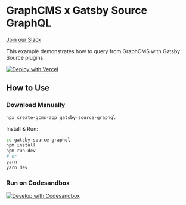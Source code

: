 # GraphCMS x Gatsby Source GraphQL

[Join our Slack](https://slack.graphcms.com)

This example demonstrates how to query from GraphCMS with Gatsby Source plugins.

[![Deploy with Vercel](https://vercel.com/button)](https://vercel.com/import/project?template=https://github.com/GraphCMS/graphcms-examples/tree/master/gatsby-source-graphql)

## How to Use

### Download Manually

```bash
npx create-gcms-app gatsby-source-graphql
```

Install & Run:

```bash
cd gatsby-source-graphql
npm install
npm run dev
# or
yarn
yarn dev
```

### Run on Codesandbox

[![Develop with Codesandbox](https://codesandbox.io/static/img/play-codesandbox.svg)](https://codesandbox.io/s/github/GraphCMS/graphcms-examples/tree/master/gatsby-source-graphql)
